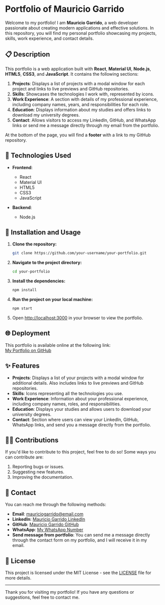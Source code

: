 
# Portfolio of Mauricio Garrido

Welcome to my portfolio! I am **Mauricio Garrido**, a web developer passionate about creating modern applications and effective solutions. In this repository, you will find my personal portfolio showcasing my projects, skills, work experience, and contact details.

## 📋 Description

This portfolio is a web application built with **React**, **Material UI**, **Node.js**, **HTML5**, **CSS3**, and **JavaScript**. It contains the following sections:

1. **Projects**: Displays a list of projects with a modal window for each project and links to live previews and GitHub repositories.
2. **Skills**: Showcases the technologies I work with, represented by icons.
3. **Work Experience**: A section with details of my professional experience, including company names, years, and responsibilities for each role.
4. **Education**: Displays information about my studies and offers links to download my university degrees.
5. **Contact**: Allows visitors to access my LinkedIn, GitHub, and WhatsApp links or send me a message directly through my email from the portfolio.

At the bottom of the page, you will find a **footer** with a link to my GitHub repository.

## 🚀 Technologies Used

- **Frontend**:
  - React
  - Material UI
  - HTML5
  - CSS3
  - JavaScript

- **Backend**:
  - Node.js

## 📂 Installation and Usage

1. **Clone the repository:**
   ```bash
   git clone https://github.com/your-username/your-portfolio.git
   ```

2. **Navigate to the project directory:**
   ```bash
   cd your-portfolio
   ```

3. **Install the dependencies:**
   ```bash
   npm install
   ```

4. **Run the project on your local machine:**
   ```bash
   npm start
   ```

5. Open [http://localhost:3000](http://localhost:3000) in your browser to view the portfolio.

## 🌐 Deployment

This portfolio is available online at the following link:  
[My Portfolio on GitHub](https://github.com/Mauricio9203/portfolio)

## ✨ Features

- **Projects**: Displays a list of your projects with a modal window for additional details. Also includes links to live previews and GitHub repositories.
- **Skills**: Icons representing all the technologies you use.
- **Work Experience**: Information about your professional experience, including company names, roles, and responsibilities.
- **Education**: Displays your studies and allows users to download your university degrees.
- **Contact**: Section where users can view your LinkedIn, GitHub, WhatsApp links, and send you a message directly from the portfolio.

## 👨‍💻 Contributions

If you'd like to contribute to this project, feel free to do so! Some ways you can contribute are:

1. Reporting bugs or issues.
2. Suggesting new features.
3. Improving the documentation.

## 💬 Contact

You can reach me through the following methods:

- **Email**: mauriciogarrido@email.com
- **LinkedIn**: [Mauricio Garrido LinkedIn](https://www.linkedin.com/in/mauriciogarrido)
- **GitHub**: [Mauricio Garrido GitHub](https://github.com/Mauricio9203)
- **WhatsApp**: [My WhatsApp Number](https://wa.me/your-number)
- **Send message from portfolio**: You can send me a message directly through the contact form on my portfolio, and I will receive it in my email.

## 📝 License

This project is licensed under the MIT License - see the [LICENSE](LICENSE) file for more details.

---

Thank you for visiting my portfolio! If you have any questions or suggestions, feel free to contact me.
